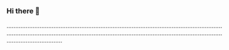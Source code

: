 ### Hi there 👋

........................................................................................................................................................................................................................................................................................